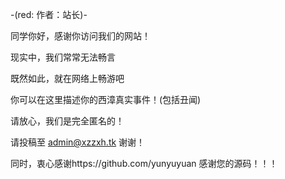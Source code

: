 -(red: 作者：站长)-



同学你好，感谢你访问我们的网站！

现实中，我们常常无法畅言

既然如此，就在网络上畅游吧

你可以在这里描述你的西漳真实事件！(包括丑闻)

请放心，我们是完全匿名的！

请投稿至 admin@xzzxh.tk 谢谢！

同时，衷心感谢https://github.com/yunyuyuan
感谢您的源码！！！